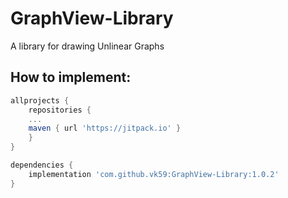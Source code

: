 # GraphView-Library
A library for drawing Unlinear Graphs

## How to implement:

```gradle
allprojects {
    repositories {
	...
	maven { url 'https://jitpack.io' }
    }
}
```

```gradle
dependencies {
    implementation 'com.github.vk59:GraphView-Library:1.0.2'
}
```

